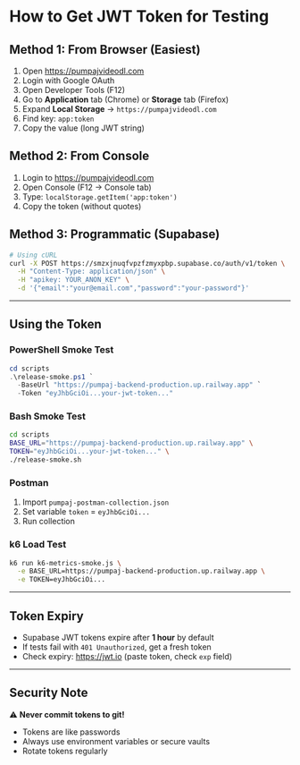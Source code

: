 # How to Get JWT Token for Testing

## Method 1: From Browser (Easiest)

1. Open https://pumpajvideodl.com
2. Login with Google OAuth
3. Open Developer Tools (F12)
4. Go to **Application** tab (Chrome) or **Storage** tab (Firefox)
5. Expand **Local Storage** → `https://pumpajvideodl.com`
6. Find key: `app:token`
7. Copy the value (long JWT string)

## Method 2: From Console

1. Login to https://pumpajvideodl.com
2. Open Console (F12 → Console tab)
3. Type: `localStorage.getItem('app:token')`
4. Copy the token (without quotes)

## Method 3: Programmatic (Supabase)

```bash
# Using cURL
curl -X POST https://smzxjnuqfvpzfzmyxpbp.supabase.co/auth/v1/token \
  -H "Content-Type: application/json" \
  -H "apikey: YOUR_ANON_KEY" \
  -d '{"email":"your@email.com","password":"your-password"}'
```

---

## Using the Token

### PowerShell Smoke Test
```powershell
cd scripts
.\release-smoke.ps1 `
  -BaseUrl "https://pumpaj-backend-production.up.railway.app" `
  -Token "eyJhbGciOi...your-jwt-token..."
```

### Bash Smoke Test
```bash
cd scripts
BASE_URL="https://pumpaj-backend-production.up.railway.app" \
TOKEN="eyJhbGciOi...your-jwt-token..." \
./release-smoke.sh
```

### Postman
1. Import `pumpaj-postman-collection.json`
2. Set variable `token` = `eyJhbGciOi...`
3. Run collection

### k6 Load Test
```bash
k6 run k6-metrics-smoke.js \
  -e BASE_URL=https://pumpaj-backend-production.up.railway.app \
  -e TOKEN=eyJhbGciOi...
```

---

## Token Expiry

- Supabase JWT tokens expire after **1 hour** by default
- If tests fail with `401 Unauthorized`, get a fresh token
- Check expiry: https://jwt.io (paste token, check `exp` field)

---

## Security Note

⚠️ **Never commit tokens to git!**
- Tokens are like passwords
- Always use environment variables or secure vaults
- Rotate tokens regularly

